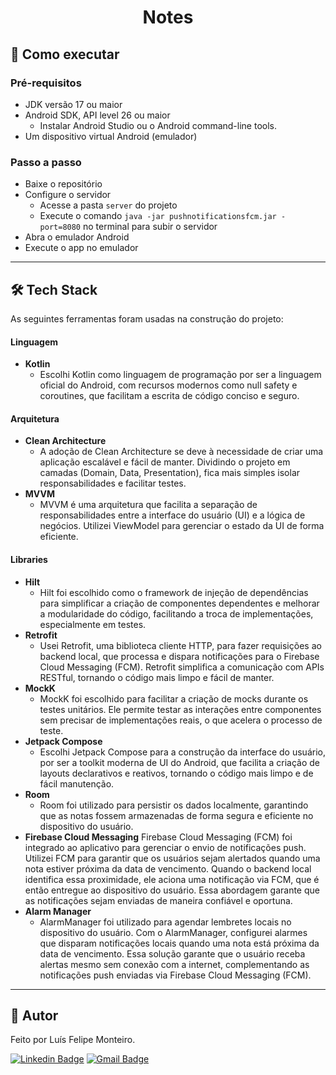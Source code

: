 <h1 align="center">Notes</h1>

## 🚀 Como executar

### Pré-requisitos

- JDK versão 17 ou maior
- Android SDK, API level 26 ou maior
  - Instalar Android Studio ou o Android command-line tools.
- Um dispositivo virtual Android (emulador)

### Passo a passo

- Baixe o repositório
- Configure o servidor
  - Acesse a pasta `server` do projeto
  - Execute o comando `java -jar pushnotificationsfcm.jar -port=8080` no terminal para subir o servidor
- Abra o emulador Android
- Execute o app no emulador

---

## 🛠 Tech Stack

As seguintes ferramentas foram usadas na construção do projeto:

#### Linguagem

- **Kotlin**
  - Escolhi Kotlin como linguagem de programação por ser a linguagem oficial do Android, com recursos modernos como null safety e coroutines, que facilitam a escrita de código conciso e seguro.

#### Arquitetura

- **Clean Architecture**
  - A adoção de Clean Architecture se deve à necessidade de criar uma aplicação escalável e fácil de manter. Dividindo o projeto em camadas (Domain, Data, Presentation), fica mais simples isolar responsabilidades e facilitar testes.
- **MVVM**
  - MVVM é uma arquitetura que facilita a separação de responsabilidades entre a interface do usuário (UI) e a lógica de negócios. Utilizei ViewModel para gerenciar o estado da UI de forma eficiente.

#### Libraries

- **Hilt**
  - Hilt foi escolhido como o framework de injeção de dependências para simplificar a criação de componentes dependentes e melhorar a modularidade do código, facilitando a troca de implementações, especialmente em testes.
- **Retrofit**
  - Usei Retrofit, uma biblioteca cliente HTTP, para fazer requisições ao backend local, que processa e dispara notificações para o Firebase Cloud Messaging (FCM). Retrofit simplifica a comunicação com APIs RESTful, tornando o código mais limpo e fácil de manter.
- **MockK**
  - MockK foi escolhido para facilitar a criação de mocks durante os testes unitários. Ele permite testar as interações entre componentes sem precisar de implementações reais, o que acelera o processo de teste.
- **Jetpack Compose**
  - Escolhi Jetpack Compose para a construção da interface do usuário, por ser a toolkit moderna de UI do Android, que facilita a criação de layouts declarativos e reativos, tornando o código mais limpo e de fácil manutenção.
- **Room**
  - Room foi utilizado para persistir os dados localmente, garantindo que as notas fossem armazenadas de forma segura e eficiente no dispositivo do usuário.
- **Firebase Cloud Messaging**
  Firebase Cloud Messaging (FCM) foi integrado ao aplicativo para gerenciar o envio de notificações push. Utilizei FCM para garantir que os usuários sejam alertados quando uma nota estiver próxima da data de vencimento. Quando o backend local identifica essa proximidade, ele aciona uma notificação via FCM, que é então entregue ao dispositivo do usuário. Essa abordagem garante que as notificações sejam enviadas de maneira confiável e oportuna.
- **Alarm Manager**
  - AlarmManager foi utilizado para agendar lembretes locais no dispositivo do usuário. Com o AlarmManager, configurei alarmes que disparam notificações locais quando uma nota está próxima da data de vencimento. Essa solução garante que o usuário receba alertas mesmo sem conexão com a internet, complementando as notificações push enviadas via Firebase Cloud Messaging (FCM).
---

## 🦸 Autor

Feito por Luís Felipe Monteiro.

[![Linkedin Badge](https://img.shields.io/badge/LinkedIn-0077B5?style=for-the-badge&logo=linkedin&logoColor=white)](https://www.linkedin.com/in/luis-felipe-monteiro/)
[![Gmail Badge](https://img.shields.io/badge/Gmail-D14836?style=for-the-badge&logo=gmail&logoColor=white)](mailto:felipemonteirose@gmail.com)
